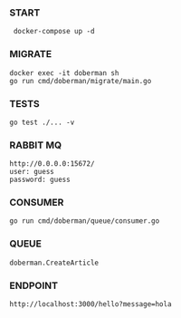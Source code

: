 ### START
```
 docker-compose up -d
```
### MIGRATE 
```
docker exec -it doberman sh
go run cmd/doberman/migrate/main.go
```
### TESTS
```
go test ./... -v
```

### RABBIT MQ
```
http://0.0.0.0:15672/
user: guess
password: guess
```
### CONSUMER 
```
go run cmd/doberman/queue/consumer.go 
```
### QUEUE
```
doberman.CreateArticle
```

### ENDPOINT 
```
http://localhost:3000/hello?message=hola
```
